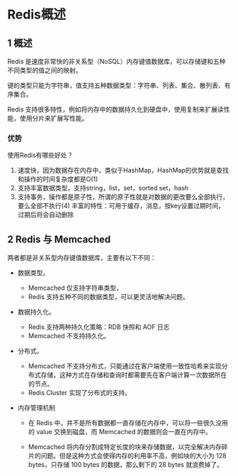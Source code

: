 # Redis概述

## 1 概述


Redis 是速度非常快的非关系型（NoSQL）内存键值数据库，可以存储键和五种不同类型的值之间的映射。

键的类型只能为字符串，值支持五种数据类型：字符串、列表、集合、散列表、有序集合。

Redis 支持很多特性，例如将内存中的数据持久化到硬盘中，使用复制来扩展读性能，使用分片来扩展写性能。

### 优势

使用Redis有哪些好处？

1. 速度快，因为数据存在内存中，类似于HashMap，HashMap的优势就是查找和操作的时间复杂度都是O(1)
2. 支持丰富数据类型，支持string，list，set，sorted set，hash
3. 支持事务，操作都是原子性，所谓的原子性就是对数据的更改要么全部执行，要么全部不执行(4) 丰富的特性：可用于缓存，消息，按key设置过期时间，过期后将会自动删除

## 2 Redis 与 Memcached

两者都是非关系型内存键值数据库，主要有以下不同：

* 数据类型。
  * Memcached 仅支持字符串类型，
  * Redis 支持五种不同的数据类型，可以更灵活地解决问题。
* 数据持久化。
  * Redis 支持两种持久化策略：RDB 快照和 AOF 日志
  * Memcached 不支持持久化。
* 分布式。
  * Memcached 不支持分布式，只能通过在客户端使用一致性哈希来实现分布式存储，这种方式在存储和查询时都需要先在客户端计算一次数据所在的节点。
  * Redis Cluster 实现了分布式的支持。

* 内存管理机制
    - 在 Redis 中，并不是所有数据都一直存储在内存中，可以将一些很久没用的 value 交换到磁盘，而 Memcached 的数据则会一直在内存中。

    - Memcached 将内存分割成特定长度的块来存储数据，以完全解决内存碎片的问题。但是这种方式会使得内存的利用率不高，例如块的大小为 128 bytes，只存储 100 bytes 的数据，那么剩下的 28 bytes 就浪费掉了。
